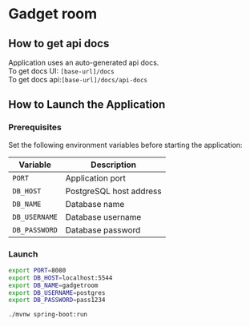 # Gadget room

## How to get api docs

Application uses an auto-generated api docs.\
To get docs UI: `[base-url]/docs`\
To get docs api:`[base-url]/docs/api-docs`

## How to Launch the Application

### Prerequisites

Set the following environment variables before starting the application:

| Variable      | Description             |
|---------------|-------------------------|
| `PORT`        | Application port        |
| `DB_HOST`     | PostgreSQL host address |
| `DB_NAME`     | Database name           |
| `DB_USERNAME` | Database username       |
| `DB_PASSWORD` | Database password       |

### Launch

```bash
export PORT=8080
export DB_HOST=localhost:5544
export DB_NAME=gadgetroom
export DB_USERNAME=postgres
export DB_PASSWORD=pass1234

./mvnw spring-boot:run
```